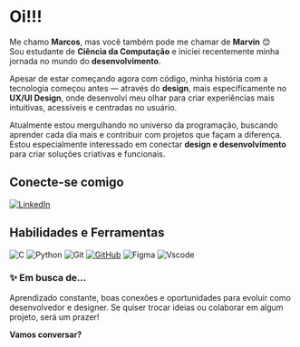 # Oi!!!
Me chamo **Marcos**, mas você também pode me chamar de **Marvin** 😊  
Sou estudante de **Ciência da Computação** e iniciei recentemente minha jornada no mundo do **desenvolvimento**.  

Apesar de estar começando agora com código, minha história com a tecnologia começou antes — através do **design**, mais especificamente no **UX/UI Design**, onde desenvolvi meu olhar para criar experiências mais intuitivas, acessíveis e centradas no usuário.

Atualmente estou mergulhando no universo da programação, buscando aprender cada dia mais e contribuir com projetos que façam a diferença. Estou especialmente interessado em conectar **design e desenvolvimento** para criar soluções criativas e funcionais.
## Conecte-se comigo
[![LinkedIn](https://img.shields.io/badge/LinkedIn-3A435E?style=for-the-badge&logo=linkedin&logoColor=white)](https://www.linkedin.com/in/omarcoscorrea/)
## Habilidades e Ferramentas
![C](https://img.shields.io/badge/C-3A435E?style=for-the-badge&logo=c&logoColor=white)
![Python](https://img.shields.io/badge/python-3A435E?style=for-the-badge&logo=python&logoColor=ffdd54)
![Git](https://img.shields.io/badge/GIT-3A435E?style=for-the-badge&logo=git&logoColor=white)
[![GitHub](https://img.shields.io/badge/GitHub-3A435E?style=for-the-badge&logo=github&logoColor=white)](https://github.com/SEUUSERNAME)
![Figma](https://img.shields.io/badge/Figma-3A435E?style=for-the-badge&logo=figma&logoColor=figma)
![Vscode](https://img.shields.io/badge/Vscode-3A435E?style=for-the-badge&logo=visual-studio-code&logoColor=white)
  

### ✨ Em busca de...

Aprendizado constante, boas conexões e oportunidades para evoluir como desenvolvedor e designer. Se quiser trocar ideias ou colaborar em algum projeto, será um prazer!

**Vamos conversar?**  
